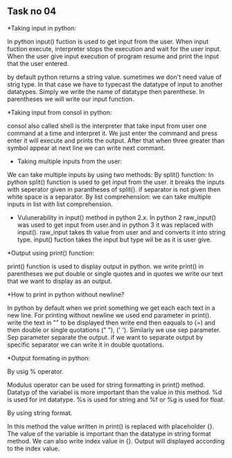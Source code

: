 
## Task no 04


*Taking input in python:

In python input() fuction is used to get input from the user. When input fuction execute, interpreter stops the execution and wait for the user input. When the user give input execution of program resume and print the input that the user entered.

by default python returns a string value. sumetimes we don't need value of strig type. In that case we have to typecast the datatype of input to another datatypes.
Simply we write the name of datatype then parenthese. In parentheses we will write our input function.

*Taking input from consol in python:

consol also called shell is the interpreter that take input from user one command at a time and interpret it.
 We just enter the command and press enter it will execute and prints the output. After that when three greater than symbol appear at next line we can write next commant.

* Taking multiple inputs from the user:

We can take multiple inputs by using two methods:
By split() function:
In python split() function is used to get input from the user. it breaks the inputs with seperator given in parantheses of split(). if separator is not given then white space is a separator.
By list comprehension:
we can take multiple inputs in list with list comprehension.

* Vulunerability in input() method in python 2.x.
In python 2 raw_input() was used to get input from user.and in python 3 it was replaced with input().
raw_input takes th value from user and and converts it into string type.
input() fuction takes the input but type wil be as it is user give.

*Output using print() function:

print() function is used to display output in python. we write print() in parentheses we put double or single quotes and in quotes we write our text that we want to display as an output.

*How to print in python without newline?

In python by default when we print something we get each each text in a new line.
For printing without newline we used end parameter in print(). write the text in "" to be displayed then write end then eaquals to (=) and then double or single quotations (" "), (' ').
Similarly we use sep parameter. 
Sep parameter separate the output. if we want to separate output by specific separator we can write it in double quotations.

*Output formating in python:

By usig % operator.

Modulus operator can be used for string formatting in print() method. Datatyp of the variabel is more important than the value in this method.
%d is used for int datatype. %s is used for string and %f or %g is used for float.

By using string format.

In this method the value written in print() is replaced with placeholder {}. The value of the variable is important than the datatype in string format method. We can also write index value in {}. Output will displayed according to the index value.
  




